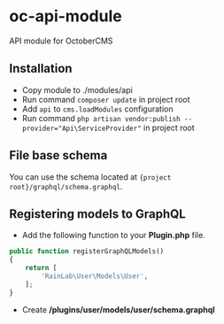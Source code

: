 # oc-api-module
API module for OctoberCMS

## Installation
- Copy module to ./modules/api
- Run command `composer update` in project root
- Add `api` to `cms.loadModules` configuration
- Run command `php artisan vendor:publish --provider="Api\ServiceProvider"` in project root

## File base schema
You can use the schema located at `{project root}/graphql/schema.graphql`.

## Registering models to GraphQL
* Add the following function to your **Plugin.php** file.
```php
public function registerGraphQLModels()
{
    return [
        'RainLab\User\Models\User',
    ];
} 
```
* Create **/plugins/user/models/user/schema.graphql** 
